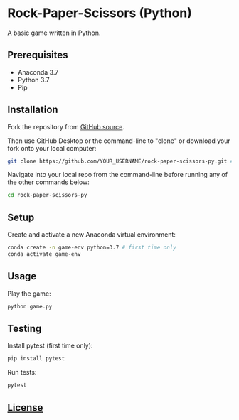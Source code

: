 # Rock-Paper-Scissors (Python)

A basic game written in Python.

## Prerequisites

  + Anaconda 3.7
  + Python 3.7
  + Pip

## Installation

Fork the repository from [GitHub source](https://github.com/prof-rossetti/rock-paper-scissors-py).

Then use GitHub Desktop or the command-line to "clone" or download your fork onto your local computer:

```sh
git clone https://github.com/YOUR_USERNAME/rock-paper-scissors-py.git # this is the HTTP address, but you could alternatively use the SSH address
```

Navigate into your local repo from the command-line before running any of the other commands below:

```sh
cd rock-paper-scissors-py
```

## Setup

Create and activate a new Anaconda virtual environment:

```sh
conda create -n game-env python=3.7 # first time only
conda activate game-env
```

## Usage

Play the game:

```sh
python game.py
```

## Testing

Install pytest (first time only):

```sh
pip install pytest
```

Run tests:

```sh
pytest
```

## [License](/LICENSE.md)
